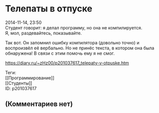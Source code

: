 Телепаты в отпуске
==================

  
2014-11-14, 23:50  
 Студент говорит: я делал программу, но она не компилируется.   
 Я, мол, раздевайтесь, показывайте.   
   
 Так вот. Он запомнил ошибку компилятора (довольно точно) и воспроизвёл её вербально. Но не принёс текста, в котором она была обнаружена! В связи с этим помочь ему я не смог.   
  
<https://diary.ru/~zHz00/p201037617_telepaty-v-otpuske.htm>  
  
Теги:  
[[Программирование]]  
[[Студенты]]  
ID: p201037617  


(Комментариев нет)
------------------
